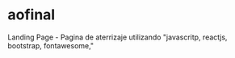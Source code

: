# aofinal
Landing Page - Pagina de aterrizaje utilizando "javascritp, reactjs, bootstrap, fontawesome," 
